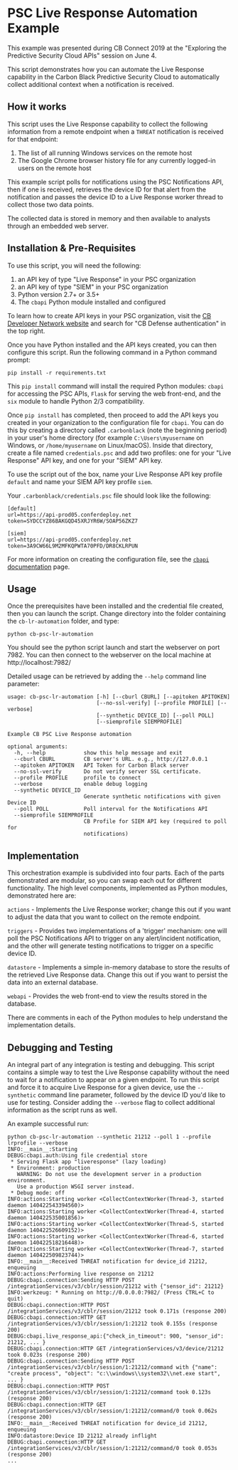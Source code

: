 # PSC Live Response Automation Example

This example was presented during CB Connect 2019 at the
"Exploring the Predictive Security Cloud APIs" session on June 4.

This script demonstrates how you can automate the Live Response
capability in the Carbon Black Predictive Security Cloud to
automatically collect additional context when a notification is
received.

## How it works

This script uses the Live Response capability to collect the following
information from a remote endpoint when a `THREAT` notification is
received for that endpoint:

1. The list of all running Windows services on the remote host
2. The Google Chrome browser history file for any currently logged-in users
   on the remote host

This example script polls for notifications using the PSC Notifications
API, then if one is received, retrieves the device ID for that alert
from the notification and passes the device ID to a Live Response
worker thread to collect those two data points.

The collected data is stored in memory and then available to analysts
through an embedded web server.

## Installation & Pre-Requisites

To use this script, you will need the following:

1. an API key of type "Live Response" in your PSC organization
2. an API key of type "SIEM" in your PSC organization
3. Python version 2.7+ or 3.5+
4. The `cbapi` Python module installed and configured

To learn how to create API keys in your PSC organization, visit the
[CB Developer Network website](https://developer.carbonblack.com) and
search for "CB Defense authentication" in the top right.

Once you have Python installed and the API keys created, you can then
configure this script. Run the following command in a Python command
prompt:

    pip install -r requirements.txt

This `pip install` command will install the required Python modules:
`cbapi` for accessing the PSC APIs, `Flask` for serving the web
front-end, and the `six` module to handle Python 2/3 compatibility.

Once `pip install` has completed, then proceed to add the API keys
you created in your organization to the configuration file for `cbapi`.
You can do this by creating a directory called `.carbonblack` (note
the beginning period) in your user's home directory (for example
`C:\Users\myusername` on Windows, or `/home/myusername` on Linux/macOS).
Inside that directory, create a file named `credentials.psc` and add
two profiles: one for your "Live Response" API key, and one for your
"SIEM" API key.

To use the script out of the box, name your Live Response API key
profile `default` and name your SIEM API key profile `siem`.

Your `.carbonblack/credentials.psc` file should look like the following:

    [default]
    url=https://api-prod05.conferdeploy.net
    token=SYDCCYZ86BAKGQD45XRJYR6W/SOAP56ZKZ7

    [siem]
    url=https://api-prod05.conferdeploy.net
    token=3A9CW66L9M2MFKQPWTA70PFD/DR8CKLRPUN

For more information on creating the configuration file, see the
[`cbapi` documentation](https://cbapi.readthedocs.io) page.

## Usage

Once the prerequisites have been installed and the credential file
created, then you can launch the script. Change directory into the
folder containing the `cb-lr-automation` folder, and type:

    python cb-psc-lr-automation

You should see the python script launch and start the webserver on
port 7982. You can then connect to the webserver on the local machine
at http://localhost:7982/

Detailed usage can be retrieved by adding the `--help` command line
parameter:

    usage: cb-psc-lr-automation [-h] [--cburl CBURL] [--apitoken APITOKEN]
                                [--no-ssl-verify] [--profile PROFILE] [--verbose]
                                [--synthetic DEVICE_ID] [--poll POLL]
                                [--siemprofile SIEMPROFILE]

    Example CB PSC Live Response automation

    optional arguments:
      -h, --help            show this help message and exit
      --cburl CBURL         CB server's URL. e.g., http://127.0.0.1
      --apitoken APITOKEN   API Token for Carbon Black server
      --no-ssl-verify       Do not verify server SSL certificate.
      --profile PROFILE     profile to connect
      --verbose             enable debug logging
      --synthetic DEVICE_ID
                            Generate synthetic notifications with given Device ID
      --poll POLL           Poll interval for the Notifications API
      --siemprofile SIEMPROFILE
                            CB Profile for SIEM API key (required to poll for
                            notifications)

## Implementation

This orchestration example is subdivided into four parts. Each of the parts demonstrated
are modular, so you can swap each out for different functionality. The high level
components, implemented as Python modules, demonstrated here are:

``actions`` - Implements the Live Response worker; change this out if you want to
adjust the data that you want to collect on the remote endpoint.

``triggers`` - Provides two implementations of a 'trigger' mechanism: one
will poll the PSC Notifications API to trigger on any alert/incident notification,
and the other will generate testing notifications to trigger on a specific device
ID.

``datastore`` - Implements a simple in-memory database to store the results of
the retrieved Live Response data. Change this out if you want to persist the data
into an external database.

``webapi`` - Provides the web front-end to view the results stored in the database.

There are comments in each of the Python modules to help understand the
implementation details.

## Debugging and Testing

An integral part of any integration is testing and debugging. This
script contains a simple way to test the Live Response capability
without the need to wait for a notification to appear on a given
endpoint. To run this script and force it to acquire Live Response
for a given device, use the `--synthetic` command line parameter,
followed by the device ID you'd like to use for testing. Consider
adding the `--verbose` flag to collect additional information as the
script runs as well.

An example successful run:

    python cb-psc-lr-automation --synthetic 21212 --poll 1 --profile lrprofile --verbose
    INFO:__main__:Starting
    DEBUG:cbapi.auth:Using file credential store
     * Serving Flask app "liveresponse" (lazy loading)
     * Environment: production
       WARNING: Do not use the development server in a production environment.
       Use a production WSGI server instead.
     * Debug mode: off
    INFO:actions:Starting worker <CollectContextWorker(Thread-3, started daemon 140422543394560)>
    INFO:actions:Starting worker <CollectContextWorker(Thread-4, started daemon 140422535001856)>
    INFO:actions:Starting worker <CollectContextWorker(Thread-5, started daemon 140422526609152)>
    INFO:actions:Starting worker <CollectContextWorker(Thread-6, started daemon 140422518216448)>
    INFO:actions:Starting worker <CollectContextWorker(Thread-7, started daemon 140422509823744)>
    INFO:__main__:Received THREAT notification for device_id 21212, enqueuing
    INFO:actions:Performing live response on 21212
    DEBUG:cbapi.connection:Sending HTTP POST /integrationServices/v3/cblr/session/21212 with {"sensor_id": 21212}
    INFO:werkzeug: * Running on http://0.0.0.0:7982/ (Press CTRL+C to quit)
    DEBUG:cbapi.connection:HTTP POST /integrationServices/v3/cblr/session/21212 took 0.171s (response 200)
    DEBUG:cbapi.connection:HTTP GET /integrationServices/v3/cblr/session/1:21212 took 0.155s (response 200)
    DEBUG:cbapi.live_response_api:{"check_in_timeout": 900, "sensor_id": 21212, ... }
    DEBUG:cbapi.connection:HTTP GET /integrationServices/v3/device/21212 took 0.023s (response 200)
    DEBUG:cbapi.connection:Sending HTTP POST /integrationServices/v3/cblr/session/1:21212/command with {"name": "create process", "object": "c:\\windows\\system32\\net.exe start", ... }
    DEBUG:cbapi.connection:HTTP POST /integrationServices/v3/cblr/session/1:21212/command took 0.123s (response 200)
    DEBUG:cbapi.connection:HTTP GET /integrationServices/v3/cblr/session/1:21212/command/0 took 0.062s (response 200)
    INFO:__main__:Received THREAT notification for device_id 21212, enqueuing
    INFO:datastore:Device ID 21212 already inflight
    DEBUG:cbapi.connection:HTTP GET /integrationServices/v3/cblr/session/1:21212/command/0 took 0.053s (response 200)
    ...

